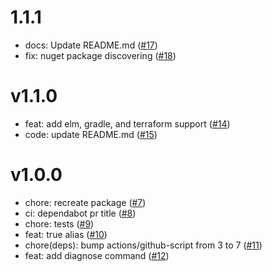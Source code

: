# 1.1.1

- docs: Update README.md ([#17](https://github.com/renancaraujo/dependabot_gen/pull/17))
- fix: nuget package discovering ([#18](https://github.com/renancaraujo/dependabot_gen/pull/18))

# v1.1.0

- feat: add elm, gradle, and terraform support ([#14](https://github.com/renancaraujo/dependabot_gen/pull/14))
- code: update README.md ([#15](https://github.com/renancaraujo/dependabot_gen/pull/15))

# v1.0.0

- chore: recreate package ([#7](https://github.com/renancaraujo/dependabot_gen/pull/7))
- ci: dependabot pr title ([#8](https://github.com/renancaraujo/dependabot_gen/pull/8))
- chore: tests ([#9](https://github.com/renancaraujo/dependabot_gen/pull/9))
- feat: true alias ([#10](https://github.com/renancaraujo/dependabot_gen/pull/10))
- chore(deps): bump actions/github-script from 3 to 7 ([#11](https://github.com/renancaraujo/dependabot_gen/pull/11))
- feat: add diagnose command ([#12](https://github.com/renancaraujo/dependabot_gen/pull/12))
